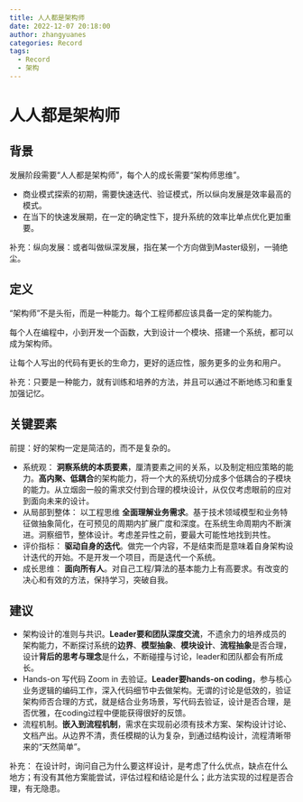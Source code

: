 ```yaml
---
title: 人人都是架构师
date: 2022-12-07 20:18:00
author: zhangyuanes
categories: Record
tags:
  - Record
  - 架构
---
```


# 人人都是架构师

## 背景

发展阶段需要“人人都是架构师”，每个人的成长需要“架构师思维”。

- 商业模式探索的初期，需要快速迭代、验证模式，所以纵向发展是效率最高的模式。
- 在当下的快速发展期，在一定的确定性下，提升系统的效率比单点优化更加重要。

补充：纵向发展：或者叫做纵深发展，指在某一个方向做到Master级别，一骑绝尘。

## 定义

“架构师”不是头衔，而是一种能力。每个工程师都应该具备一定的架构能力。

每个人在编程中，小到开发一个函数，大到设计一个模块、搭建一个系统，都可以成为架构师。

让每个人写出的代码有更长的生命力，更好的适应性，服务更多的业务和用户。

补充：只要是一种能力，就有训练和培养的方法，并且可以通过不断地练习和重复加强记忆。

## 关键要素

前提：好的架构一定是简洁的，而不是复杂的。

- 系统观： **洞察系统的本质要素**，厘清要素之间的关系，以及制定相应策略的能力。**高内聚、低耦合**的架构能力，将一个大的系统切分成多个低耦合的子模块的能力。从立烟囱一般的需求交付到合理的模块设计，从仅仅考虑眼前的应对到面向未来的设计。
- 从局部到整体： 以工程思维 **全面理解业务需求**。基于技术领域模型和业务特征做抽象简化，在可预见的周期内扩展广度和深度。在系统生命周期内不断演进。洞察细节，整体设计。考虑差异性之前，要最大可能性地找到共性。
- 评价指标： **驱动自身的迭代**。做完一个内容，不是结束而是意味着自身架构设计迭代的开始。不是开发一个项目，而是迭代一个系统。
- 成长思维： **面向所有人**。对自己工程/算法的基本能力上有高要求。有改变的决心和有效的方法，保持学习，突破自我。

## 建议

- 架构设计的准则与共识。**Leader要和团队深度交流**，不遗余力的培养成员的架构能力，不断探讨系统的**边界**、**模型抽象**、**模块设计**、**流程抽象**是否合理，设计**背后的思考与理念**是什么，不断碰撞与讨论，leader和团队都会有所成长。
- Hands-on 写代码 Zoom in 去验证。**Leader要hands-on coding**，参与核心业务逻辑的编码工作，深入代码细节中去做架构。无谓的讨论是低效的，验证架构师否合理的方式，就是结合业务场景，写代码去验证，设计是否合理，是否优雅，在coding过程中便能获得很好的反馈。
- 流程机制。**嵌入到流程机制**，需求在实现前必须有技术方案、架构设计讨论、文档产出。从边界不清，责任模糊的认为复杂，到通过结构设计，流程清晰带来的“天然简单”。

补充： 在设计时，询问自己为什么要这样设计，是考虑了什么优点，缺点在什么地方；有没有其他方案能尝试，评估过程和结论是什么；此方法实现的过程是否合理，有无隐患。